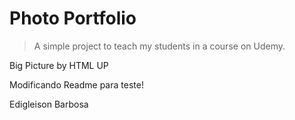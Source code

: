 # Photo Portfolio

> A simple project to teach my students in a course on Udemy.

Big Picture by HTML UP

Modificando Readme para teste!

Edigleison Barbosa
